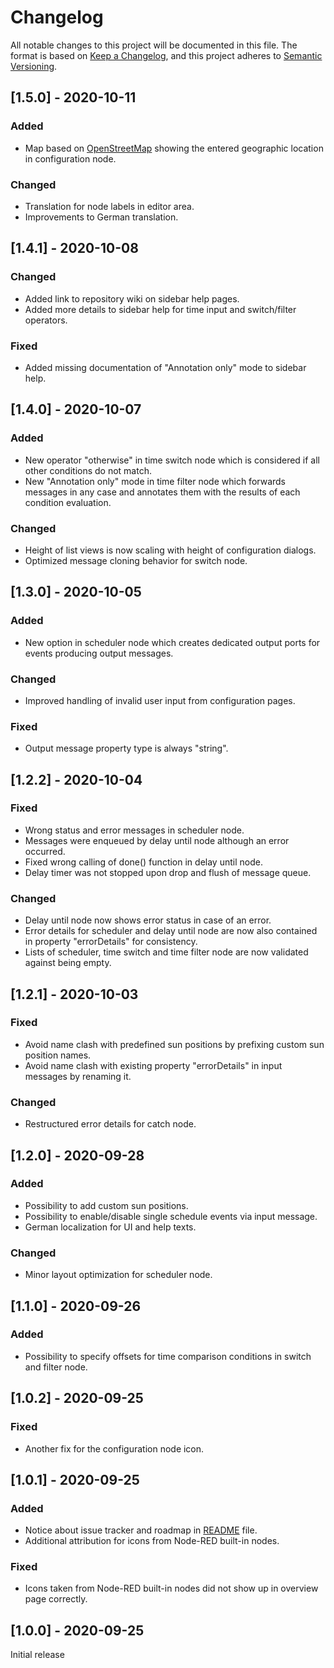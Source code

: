 # Changelog
All notable changes to this project will be documented in this file.
The format is based on [Keep a Changelog](https://keepachangelog.com/en/1.0.0/),
and this project adheres to [Semantic Versioning](https://semver.org/spec/v2.0.0.html).

## [1.5.0] - 2020-10-11
### Added
- Map based on [OpenStreetMap](https://www.openstreetmap.org) showing the entered geographic location in configuration node.

### Changed
- Translation for node labels in editor area.
- Improvements to German translation.

## [1.4.1] - 2020-10-08
### Changed
- Added link to repository wiki on sidebar help pages.
- Added more details to sidebar help for time input and switch/filter operators.

### Fixed
- Added missing documentation of "Annotation only" mode to sidebar help.

## [1.4.0] - 2020-10-07
### Added
- New operator "otherwise" in time switch node which is considered if all other conditions do not match.
- New "Annotation only" mode in time filter node which forwards messages in any case and annotates them with the results of each condition evaluation.

### Changed
- Height of list views is now scaling with height of configuration dialogs.
- Optimized message cloning behavior for switch node.

## [1.3.0] - 2020-10-05
### Added
- New option in scheduler node which creates dedicated output ports for events producing output messages.

### Changed
- Improved handling of invalid user input from configuration pages.

### Fixed
- Output message property type is always "string".

## [1.2.2] - 2020-10-04
### Fixed
- Wrong status and error messages in scheduler node.
- Messages were enqueued by delay until node although an error occurred.
- Fixed wrong calling of done() function in delay until node.
- Delay timer was not stopped upon drop and flush of message queue.

### Changed
- Delay until node now shows error status in case of an error.
- Error details for scheduler and delay until node are now also contained in property "errorDetails" for consistency.
- Lists of scheduler, time switch and time filter node are now validated against being empty.

## [1.2.1] - 2020-10-03
### Fixed
- Avoid name clash with predefined sun positions by prefixing custom sun position names.
- Avoid name clash with existing property "errorDetails" in input messages by renaming it.

### Changed
- Restructured error details for catch node.

## [1.2.0] - 2020-09-28
### Added
- Possibility to add custom sun positions.
- Possibility to enable/disable single schedule events via input message.
- German localization for UI and help texts.

### Changed
- Minor layout optimization for scheduler node.

## [1.1.0] - 2020-09-26
### Added
- Possibility to specify offsets for time comparison conditions in switch and filter node.

## [1.0.2] - 2020-09-25
### Fixed
- Another fix for the configuration node icon.

## [1.0.1] - 2020-09-25
### Added
- Notice about issue tracker and roadmap in [README](README.md) file.
- Additional attribution for icons from Node-RED built-in nodes.

### Fixed
- Icons taken from Node-RED built-in nodes did not show up in overview page correctly.

## [1.0.0] - 2020-09-25
Initial release
